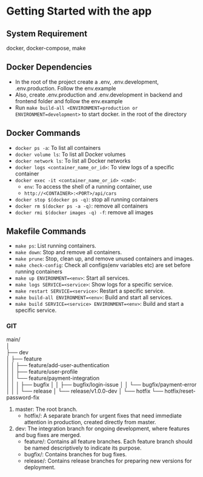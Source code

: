 # Getting Started with the app

## System Requirement
docker, docker-compose, make

## Docker Dependencies

- In the root of the project create a .env, .env.development, .env.production. Follow the env.example
- Also, create .env.production and .env.development in backend and frontend folder and follow the env.example
- Run `make build-all <ENVIRONMENT=production or ENVIRONMENT=development>` to start docker. in the root of the directory

## Docker Commands

- `docker ps -a`: To list all containers
- `docker volume ls`: To list all Docker volumes
- `docker network ls`: To list all Docker networks
- `docker logs <container_name_or_id>`: To view logs of a specific container
- `docker exec -it <container_name_or_id> <cmd>`:
  - `env`: To access the shell of a running container, use
  - `http://<CONTAINER>:<PORT>/api/cars`
- `docker stop $(docker ps -q)`: stop all running containers
- `docker rm $(docker ps -a -q)`: remove all containers
- `docker rmi $(docker images -q) -f`: remove all images

## Makefile Commands

- `make ps`: List running containers.
- `make down`: Stop and remove all containers.
- `make prune`: Stop, clean up, and remove unused containers and images.
- `make check-config`: Check all configs(env variables etc) are set before running containers
- `make up ENVIRONMENT=<env>`: Start all services.
- `make logs SERVICE=<service>`: Show logs for a specific service.
- `make restart SERVICE=<service>`: Restart a specific service.
- `make build-all ENVIRONMENT=<env>`: Build and start all services.
- `make build SERVICE=<service> ENVIRONMENT=<env>`: Build and start a specific service.

### GIT
  main/       
  │        
  ├── dev  
  │   ├── feature  
  │   │   ├── feature/add-user-authentication  
  │   │   ├── feature/user-profile  
  │   │   └── feature/payment-integration  
  │   │
  │   ├── bugfix
  │   │   ├── bugfix/login-issue
  │   │   └── bugfix/payment-error
  │   │
  │   └── release
  │       └── release/v1.0.0-dev
  │
  └── hotfix
      └── hotfix/reset-password-fix



1. master: The root branch.
    - hotfix/: A separate branch for urgent fixes that need immediate attention in production, created directly from master.
2. dev: The integration branch for ongoing development, where features and bug fixes are merged.
    - feature/: Contains all feature branches. Each feature branch should be named descriptively to indicate its purpose.
    - bugfix/: Contains branches for bug fixes.
    - release/: Contains release branches for preparing new versions for deployment.
